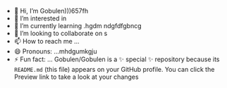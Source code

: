 - 👋 Hi, I’m Gobulen)))657fh
- 👀 I’m interested in 
- 🌱 I’m currently learning .hgdm ndgfdfgbncg
- 💞️ I’m looking to collaborate on s
- 📫 How to reach me ...
- 😄 Pronouns: ...mhdgumkgju
- ⚡ Fun fact: ...
Gobulen/Gobulen is a ✨ special ✨ repository because its `README.md` (this file) appears on your GitHub profile.
You can click the Preview link to take a look at your changes

